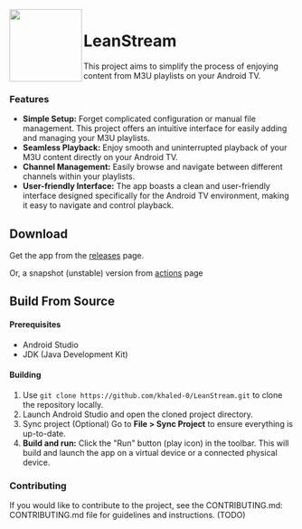 <img src="https://fonts.gstatic.com/s/i/short-term/release/materialsymbolsoutlined/stream/default/48px.svg" height="128px" align="left">

# LeanStream

This project aims to simplify the process of enjoying content from M3U playlists on your Android TV.

### Features

* **Simple Setup:** Forget complicated configuration or manual file management. This project offers
  an intuitive interface for easily adding and managing your M3U playlists.
* **Seamless Playback:** Enjoy smooth and uninterrupted playback of your M3U content directly on
  your Android TV.
* **Channel Management:** Easily browse and navigate between different channels within your
  playlists.
* **User-friendly Interface:** The app boasts a clean and user-friendly interface designed
  specifically for the Android TV environment, making it easy to navigate and control playback.

## Download

Get the app from the [releases](https://github.com/khaled-0/LeanStream/releases/) page.

Or, a snapshot (unstable) version from [actions](https://github.com/khaled-0/LeanStream/actions)
page

## Build From Source

#### Prerequisites

* Android Studio
* JDK (Java Development Kit)

#### Building

1. Use `git clone https://github.com/khaled-0/LeanStream.git` to clone the repository locally.
2. Launch Android Studio and open the cloned project
   directory.
3. Sync project (Optional) Go to **File >
   Sync Project** to ensure everything is up-to-date.
4. **Build and run:** Click the "Run" button (play icon) in the toolbar. This will build and launch
   the app on a virtual device or a connected physical device.

### Contributing

If you would like to contribute to the project, see the CONTRIBUTING.md: CONTRIBUTING.md file for
guidelines and instructions. (TODO)

